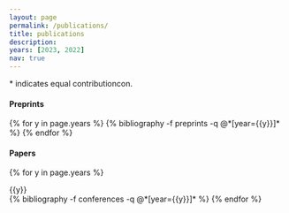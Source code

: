 ```yaml
---
layout: page
permalink: /publications/
title: publications
description: 
years: [2023, 2022]
nav: true
---
```

\* indicates equal contributioncon.

#### Preprints

<div class="publications">
{% for y in page.years %}
  {% bibliography -f preprints -q @*[year={{y}}]* %}
{% endfor %}
</div>

#### Papers

<div class="publications">

{% for y in page.years %}

<div>{{y}}</div>
  {% bibliography -f conferences -q @*[year={{y}}]* %}
{% endfor %}

</div>
